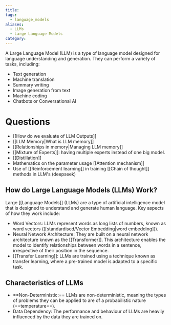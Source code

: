 ```yaml
---
title: 
tags:
  - language_models
aliases:
  - LLMs
  - Large Language Models
category:
---
```

A Large Language Model (LLM) is a type of language model designed for language understanding and generation. They can perform a variety of tasks, including:

- Text generation
- Machine translation
- Summary writing
- Image generation from text
- Machine coding
- Chatbots or Conversational AI
# Questions

- [[How do we evaluate of LLM Outputs]]
- [[LLM Memory|What is LLM memory]]
- [[Relationships in memory|Managing LLM memory]]
- [[Mixture of Experts]]: having multiple experts instead of one big model.
- [[Distillation]]
- Mathematics on the parameter usage [[Attention mechanism]]
- Use of [[Reinforcement learning]] in training [[Chain of thought]] methods in LLM's (deepseek)

## How do Large Language Models (LLMs) Work?

Large [[Language Models]] (LLMs) are a type of artificial intelligence model that is designed to understand and generate human language. Key aspects of how they work include:

- Word Vectors: LLMs represent words as long lists of numbers, known as word vectors ([[standardised/Vector Embedding|word embedding]]).
- Neural Network Architecture: They are built on a neural network architecture known as the [[Transformer]]. This architecture enables the model to identify relationships between words in a sentence, irrespective of their position in the sequence.
- [[Transfer Learning]]: LLMs are trained using a technique known as transfer learning, where a pre-trained model is adapted to a specific task.

## Characteristics of LLMs

- ==Non-Deterministic:== LLMs are non-deterministic, meaning the types of problems they can be applied to are of a probabilistic nature (==temperature==).
- Data Dependency: The performance and behaviour of LLMs are heavily influenced by the data they are trained on.


